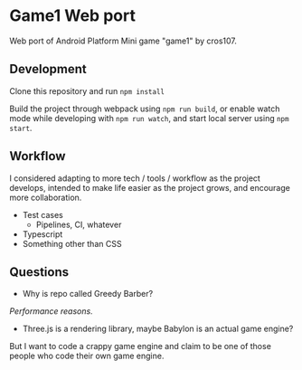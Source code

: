 # Game1 Web port

Web port of Android Platform Mini game "game1" by cros107.

## Development

Clone this repository and run `npm install`

Build the project through webpack using `npm run build`, or enable watch mode while developing with `npm run watch`, and start local server using `npm start`.

## Workflow

I considered adapting to more tech / tools / workflow as the project develops, intended to make life easier as the project grows, and encourage more collaboration.

- Test cases
  - Pipelines, CI, whatever
- Typescript
- Something other than CSS

## Questions

- Why is repo called Greedy Barber?

*Performance reasons.*

- Three.js is a rendering library, maybe Babylon is an actual game engine?

But I want to code a crappy game engine and claim to be one of those people who code their own game engine.
